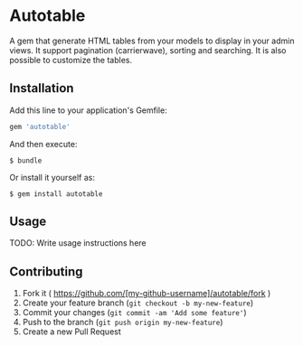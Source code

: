 # Autotable

A gem that generate HTML tables from your models to display in your admin views. It support pagination (carrierwave), sorting and searching. It is also possible to customize the tables.

## Installation

Add this line to your application's Gemfile:

```ruby
gem 'autotable'
```

And then execute:

    $ bundle

Or install it yourself as:

    $ gem install autotable

## Usage

TODO: Write usage instructions here

## Contributing

1. Fork it ( https://github.com/[my-github-username]/autotable/fork )
2. Create your feature branch (`git checkout -b my-new-feature`)
3. Commit your changes (`git commit -am 'Add some feature'`)
4. Push to the branch (`git push origin my-new-feature`)
5. Create a new Pull Request
